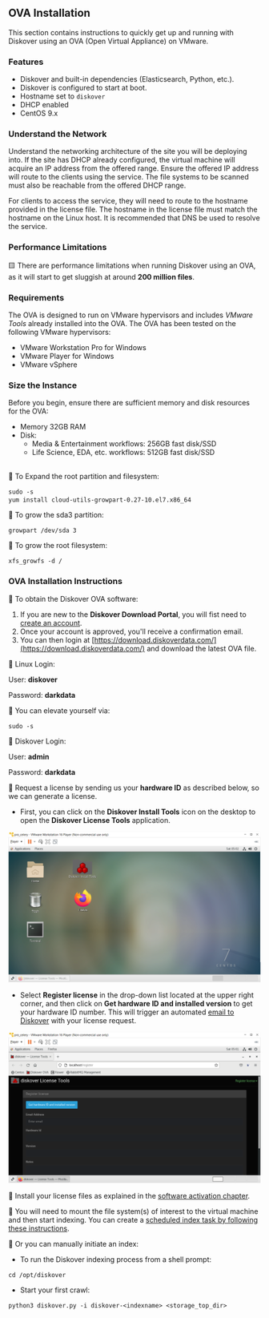 
## OVA Installation

This section contains instructions to quickly get up and running with Diskover using an OVA (Open Virtual Appliance) on VMware.

### Features
- Diskover and built-in dependencies (Elasticsearch, Python, etc.).
- Diskover is configured to start at boot.
- Hostname set to `diskover`
- DHCP enabled
- CentOS 9.x

### Understand the Network

Understand the networking architecture of the site you will be deploying into. If the site has DHCP already configured,
the virtual machine will acquire an IP address from the offered range. Ensure the offered IP address will route to the
clients using the service. The file systems to be scanned must also be reachable from the offered DHCP range.

For clients to access the service, they will need to route to the hostname provided in the license file. The hostname
in the license file must match the hostname on the Linux host. It is recommended that DNS be used to resolve the
service.

### Performance Limitations

🟨 There are performance limitations when running Diskover using an OVA, as it will start to get sluggish at around **200 million files**.

### Requirements

The OVA is designed to run on VMware hypervisors and includes _VMware Tools_ already installed into the OVA. The OVA has been tested on the following VMware hypervisors:

- VMware Workstation Pro for Windows
- VMware Player for Windows
- VMware vSphere

### Size the Instance

Before you begin, ensure there are sufficient memory and disk resources for the OVA:

- Memory 32GB RAM
- Disk:
    - Media & Entertainment workflows: 256GB fast disk/SSD
    - Life Science, EDA, etc. workflows: 512GB fast disk/SSD
<br>
🔴 To Expand the root partition and filesystem:

```
sudo -s
yum install cloud-utils-growpart-0.27-10.el7.x86_64
```

🔴 To grow the sda3 partition:

```
growpart /dev/sda 3
```

🔴 To grow the root filesystem:

```
xfs_growfs -d /
```

### OVA Installation Instructions

🔴  To obtain the Diskover OVA software:

1. If you are new to the **Diskover Download Portal**, you will fist need to [create an account](https://download.diskoverdata.com/register.php).
2. Once your account is approved, you'll receive a confirmation email.
3. You can then login at [https://download.diskoverdata.com/](https://download.diskoverdata.com/) and download the latest OVA file.

🔴  Linux Login:

User: **diskover**

Password: **darkdata**

🔴  You can elevate yourself via:
```
sudo -s
```

🔴  Diskover Login:

User: **admin**

Password: **darkdata**

🔴 Request a license by sending us your **hardware ID** as described below, so we can generate a license. 

- First, you can click on the **Diskover Install Tools** icon on the desktop to open the **Diskover License Tools** application.

![Image: Centos Desktop](images/ova_install_desktop.png)

- Select **Register license** in the drop-down list located at the upper right corner, and then click on **Get hardware ID and installed version** to get your hardware ID number. This will trigger an automated [email to Diskover](mailto:licenses@diskoverdata.com) with your license request.

![Image: Diskover License Tools](images/ova_install_diskover_licensing_tool.png)

🔴  Install your license files as explained in the [software activation chapter](https://docs.diskoverdata.com/diskover_installation_guide_ova/#software_activation).

🔴  You will need to mount the file system(s) of interest to the virtual machine and then start indexing. You can create a [scheduled index task by following these instructions](https://docs.diskoverdata.com/diskover_configuration_and_administration_guide/#managing-diskover-tasks-via-the-task-panel).

🔴  Or you can manually initiate an index:

- To run the Diskover indexing process from a shell prompt:
```
cd /opt/diskover
```
- Start your first crawl:
```
python3 diskover.py -i diskover-<indexname> <storage_top_dir>
```
